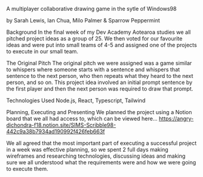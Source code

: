 A multiplayer collaborative drawing game in the sytle of Windows98

by Sarah Lewis, Ian Chua, Milo Palmer & Sparrow Peppermint

Background
In the final week of my Dev Academy Aotearoa studies we all pitched project ideas as a group of 25. We then voted for our favourite ideas and were put into small teams of 4-5 and assigned one of the projects to execute in our small team. 

The Original Pitch
The original pitch we were assigned was a game similar to whispers where someone starts with a sentence and whispers that sentence to the next person, who then repeats what they heard to the next person, and so on. This project idea involved an initial prompt sentence by the first player and then the next person was required to draw that prompt.

Technologies Used
Node.js, React, Typescript, Tailwind

Planning, Executing and Presenting 
We planned the project using a Notion board that we all had access to, which can be viewed here...
https://angry-dichondra-f18.notion.site/SIMS-Scribble98-442c9a38b7934ad190992f426feb663f

We all agreed that the most important part of executing a successful project in a week was effective planning, so we spent 2 full days making wireframes and researching technologies, discussing ideas and making sure we all understood what the requirements were and how we were going to execute them.
